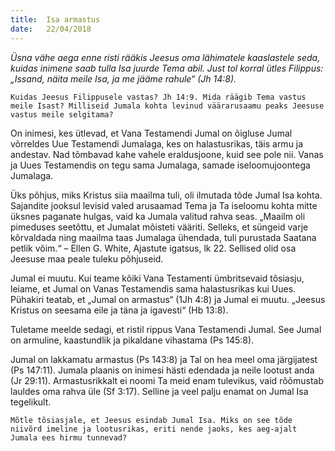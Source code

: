 ```yaml
---
title:  Isa armastus
date:   22/04/2018
---
```


_Üsna vähe aega enne risti rääkis Jeesus oma lähimatele kaaslastele seda, kuidas inimene saab tulla Isa juurde Tema abil. Just tol korral ütles Filippus: „Issand, näita meile Isa, ja me jääme rahule“ (Jh 14:8)._

`Kuidas Jeesus Filippusele vastas? Jh 14:9. Mida räägib Tema vastus meile Isast? Milliseid Jumala kohta levinud väärarusaamu peaks Jeesuse vastus meile selgitama?`

On inimesi, kes ütlevad, et Vana Testamendi Jumal on õigluse Jumal võrreldes Uue Testamendi Jumalaga, kes on halastusrikas, täis armu ja andestav. Nad tõmbavad kahe vahele eraldusjoone, kuid see pole nii. Vanas ja Uues Testamendis on tegu sama Jumalaga, samade iseloomujoontega Jumalaga.

Üks põhjus, miks Kristus siia maailma tuli, oli ilmutada tõde Jumal Isa kohta. Sajandite jooksul levisid valed arusaamad Tema ja Ta iseloomu kohta mitte üksnes paganate hulgas, vaid ka Jumala valitud rahva seas. „Maailm oli pimeduses seetõttu, et Jumalat mõisteti vääriti. Selleks, et süngeid varje kõrvaldada ning maailma taas Jumalaga ühendada, tuli purustada Saatana petlik võim.“ – Ellen G. White, Ajastute igatsus, lk 22. Sellised olid osa Jeesuse maa peale tuleku põhjuseid.

Jumal ei muutu. Kui teame kõiki Vana Testamenti ümbritsevaid tõsiasju, leiame, et Jumal on Vanas Testamendis sama halastusrikas kui Uues. Pühakiri teatab, et „Jumal on armastus“ (1Jh 4:8) ja Jumal ei muutu. „Jeesus Kristus on seesama eile ja täna ja igavesti“ (Hb 13:8).

Tuletame meelde sedagi, et ristil rippus Vana Testamendi Jumal. See Jumal on armuline, kaastundlik ja pikaldane vihastama (Ps 145:8).

Jumal on lakkamatu armastus (Ps 143:8) ja Tal on hea meel oma järgijatest (Ps 147:11). Jumala plaanis on inimesi hästi edendada ja neile lootust anda (Jr 29:11). Armastusrikkalt ei noomi Ta meid enam tulevikus, vaid rõõmustab lauldes oma rahva üle (Sf 3:17). Selline ja veel palju enamat on Jumal Isa tegelikult.

`Mõtle tõsiasjale, et Jeesus esindab Jumal Isa. Miks on see tõde niivõrd imeline ja lootusrikas, eriti nende jaoks, kes aeg-ajalt Jumala ees hirmu tunnevad?`
